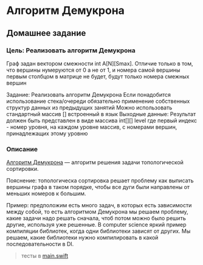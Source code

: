 # Алгоритм Демукрона
## Домашнее задание

### Цель: Реализовать алгоритм Демукрона


Граф задан вектором смежности int A[N][Smax]. 
Отличие только в том, что вершины нумеруются от 0 а не от 1, и номера самой вершины первым столбцом в матрице не будет, будут только номера смежных вершин

Задание: Реализовать алгоритм Демукрона Если понадобится использование стека/очереди обязательно применение собственных структур данных из предыдущих занятий Можно использовать стандартный массив [] встроенный в язык
Выходные данные: Результат должен быть представлен в виде массива int[][] level где первый индекс - номер уровня, на каждом уровне массив, с номерами вершин, принадлежащих этому уровню


### Описание
[Алгоритм Демукрона](https://ru.wikipedia.org/wiki/Алгоритм_Демукрона) — алгоритм решения задачи топологической сортировки.

Пояснение: топологическа сортировка решает проблему как выписать вершины графа в таком порядке, чтобы все дуги были направлены от меньших номеров к большим. 

Пример: предположим есть много задач, в которых есть зависимости между собой, то есть алгоритмом Демукрона мы решаем проблему, какие задачи надо решать сначала, чтоб потом можно было решить другие, используя уже решенные. 
В computer science яркий пример компиляции библиотек, когда одни библиотеки зависят от других. Мы решаем, какие библиотеки нужно компилировать в какой последовательности в DI.

> тесты в [main.swift](https://github.com/c-villain/OTUS_algo/blob/main/HW9/DemukronAlgo/main.swift)
